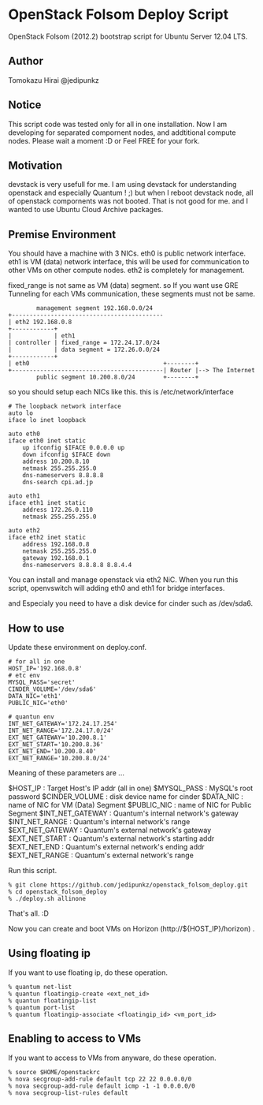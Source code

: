 OpenStack Folsom Deploy Script
=======================

OpenStack Folsom (2012.2) bootstrap script for Ubuntu Server 12.04 LTS.

Author
----
Tomokazu Hirai @jedipunkz

Notice
----

This script code was tested only for all in one installation. Now I am
developing for separated compornent nodes, and addtitional compute nodes.
Please wait a moment :D or Feel FREE for your fork.

Motivation
----

devstack is very usefull for me. I am using devstack for understanding
openstack and especially Quantum ! ;) but when I reboot devstack node, all of
openstack compornents was not booted. That is not good for me. and I wanted to
use Ubuntu Cloud Archive packages.

Premise Environment
----

You should have a machine with 3 NICs. eth0 is public network interface. eth1
is VM (data) network interface, this will be used for communication to other
VMs on other compute nodes. eth2 is completely for management.

fixed_range is not same as VM (data) segment. so If you want use GRE Tunneling
for each VMs communication, these segments must not be same.


            management segment 192.168.0.0/24
    +-------------------------------------------
    | eth2 192.168.0.8
    +------------+
    |            | eth1
    | controller | fixed_range = 172.24.17.0/24
    |            | data segment = 172.26.0.0/24
    +------------+
    | eth0                                      +--------+
    +-------------------------------------------| Router |--> The Internet
            public segment 10.200.8.0/24        +--------+

so you should setup each NICs like this. this is /etc/network/interface

    # The loopback network interface
    auto lo
    iface lo inet loopback
    
    auto eth0
    iface eth0 inet static
        up ifconfig $IFACE 0.0.0.0 up
        down ifconfig $IFACE down
        address 10.200.8.10
        netmask 255.255.255.0
        dns-nameservers 8.8.8.8
        dns-search cpi.ad.jp
    
    auto eth1
    iface eth1 inet static
        address 172.26.0.110
        netmask 255.255.255.0
    
    auto eth2
    iface eth2 inet static
        address 192.168.0.8
        netmask 255.255.255.0
        gateway 192.168.0.1
        dns-nameservers 8.8.8.8 8.8.4.4

You can install and manage openstack via eth2 NiC. When you run this script,
openvswitch will adding eth0 and eth1 for bridge interfaces.

and Especialy you need to have a disk device for cinder such as /dev/sda6.

How to use
----

Update these environment on deploy.conf.

    # for all in one
    HOST_IP='192.168.0.8'
    # etc env
    MYSQL_PASS='secret'
    CINDER_VOLUME='/dev/sda6'
    DATA_NIC='eth1'
    PUBLIC_NIC='eth0'

    # quantun env
    INT_NET_GATEWAY='172.24.17.254'
    INT_NET_RANGE='172.24.17.0/24'
    EXT_NET_GATEWAY='10.200.8.1'
    EXT_NET_START='10.200.8.36'
    EXT_NET_END='10.200.8.40'
    EXT_NET_RANGE='10.200.8.0/24'

Meaning of these parameters are ...

$HOST_IP         : Target Host's IP addr (all in one)
$MYSQL_PASS      : MySQL's root password
$CINDER_VOLUME   : disk device name for cinder
$DATA_NIC        : name of NIC for VM (Data) Segment
$PUBLIC_NIC      : name of NIC for Public Segment
$INT_NET_GATEWAY : Quantum's internal network's gateway
$INT_NET_RANGE   : Quantum's internal network's range
$EXT_NET_GATEWAY : Quantum's external network's gateway
$EXT_NET_START   : Quantum's external network's starting addr
$EXT_NET_END     : Quantum's external network's ending addr
$EXT_NET_RANGE   : Quantum's external network's range

Run this script.

    % git clone https://github.com/jedipunkz/openstack_folsom_deploy.git
	% cd openstack_folsom_deploy
	% ./deploy.sh allinone

That's all. :D

Now you can create and boot VMs on Horizon (http://${HOST_IP}/horizon) .

Using floating ip
----

If you want to use floating ip, do these operation.

    % quantum net-list
	% quantun floatingip-create <ext_net_id>
	% quantun floatingip-list
	% quantum port-list
	% quantum floatingip-associate <floatingip_id> <vm_port_id>

Enabling to access to VMs
----

If you want to access to VMs from anyware, do these operation.

    % source $HOME/openstackrc
	% nova secgroup-add-rule default tcp 22 22 0.0.0.0/0
	% nova secgroup-add-rule default icmp -1 -1 0.0.0.0/0
	% nova secgroup-list-rules default
